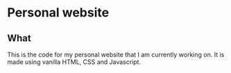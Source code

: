 # Personal website

## What

This is the code for my personal website that I am currently working on. It is made using vanilla HTML, CSS and Javascript. 
